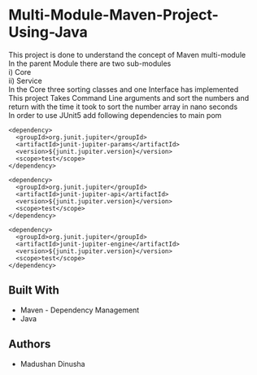 # Multi-Module-Maven-Project-Using-Java
This project is done to understand the concept of Maven multi-module    
In the parent Module there are two sub-modules  
  i)  Core  
  ii) Service  
In the Core three sorting classes and one Interface has implemented   
This project Takes Command Line arguments and sort the numbers and return with the time it took to sort the number array in nano seconds  
In order to use JUnit5 add following dependencies to main pom
  
    <dependency>
      <groupId>org.junit.jupiter</groupId>
      <artifactId>junit-jupiter-params</artifactId>
      <version>${junit.jupiter.version}</version>
      <scope>test</scope>
    </dependency>
    
    <dependency>
      <groupId>org.junit.jupiter</groupId>
      <artifactId>junit-jupiter-api</artifactId>
      <version>${junit.jupiter.version}</version>
      <scope>test</scope>
    </dependency>

    <dependency>
      <groupId>org.junit.jupiter</groupId>
      <artifactId>junit-jupiter-engine</artifactId>
      <version>${junit.jupiter.version}</version>
      <scope>test</scope>
    </dependency>

## Built With
* Maven - Dependency Management
* Java 

## Authors
* Madushan Dinusha
